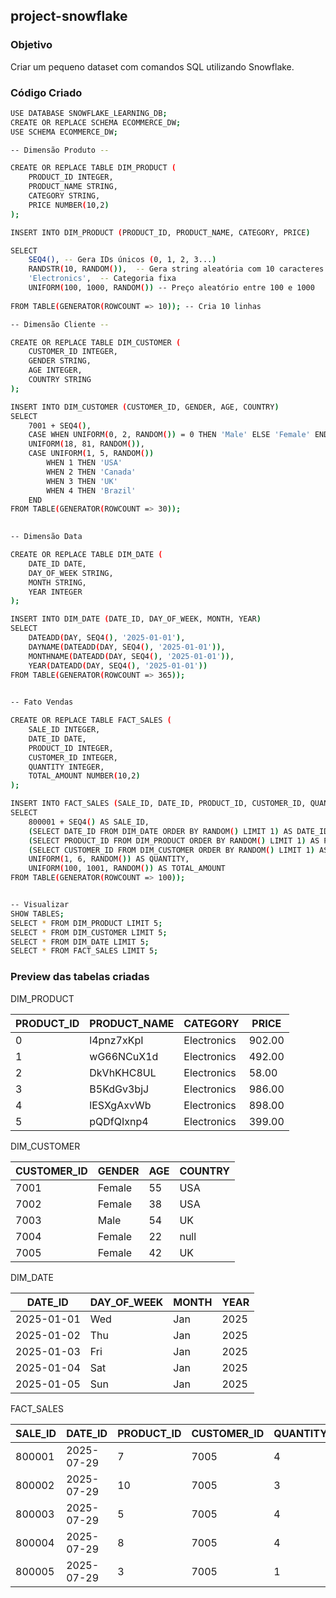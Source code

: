 ## project-snowflake

### Objetivo
Criar um pequeno dataset com comandos SQL utilizando Snowflake.

### Código Criado

```bash
USE DATABASE SNOWFLAKE_LEARNING_DB;
CREATE OR REPLACE SCHEMA ECOMMERCE_DW;
USE SCHEMA ECOMMERCE_DW;

-- Dimensão Produto --  

CREATE OR REPLACE TABLE DIM_PRODUCT (
    PRODUCT_ID INTEGER,
    PRODUCT_NAME STRING,
    CATEGORY STRING,
    PRICE NUMBER(10,2)
);

INSERT INTO DIM_PRODUCT (PRODUCT_ID, PRODUCT_NAME, CATEGORY, PRICE)

SELECT 
    SEQ4(), -- Gera IDs únicos (0, 1, 2, 3...)
    RANDSTR(10, RANDOM()),  -- Gera string aleatória com 10 caracteres
    'Electronics',  -- Categoria fixa
    UNIFORM(100, 1000, RANDOM()) -- Preço aleatório entre 100 e 1000
    
FROM TABLE(GENERATOR(ROWCOUNT => 10)); -- Cria 10 linhas

-- Dimensão Cliente --

CREATE OR REPLACE TABLE DIM_CUSTOMER (
    CUSTOMER_ID INTEGER,
    GENDER STRING,
    AGE INTEGER,
    COUNTRY STRING
);

INSERT INTO DIM_CUSTOMER (CUSTOMER_ID, GENDER, AGE, COUNTRY)
SELECT
    7001 + SEQ4(),
    CASE WHEN UNIFORM(0, 2, RANDOM()) = 0 THEN 'Male' ELSE 'Female' END,
    UNIFORM(18, 81, RANDOM()),
    CASE UNIFORM(1, 5, RANDOM())
        WHEN 1 THEN 'USA'
        WHEN 2 THEN 'Canada'
        WHEN 3 THEN 'UK'
        WHEN 4 THEN 'Brazil'
    END
FROM TABLE(GENERATOR(ROWCOUNT => 30));

    
-- Dimensão Data

CREATE OR REPLACE TABLE DIM_DATE (
    DATE_ID DATE,
    DAY_OF_WEEK STRING,
    MONTH STRING,
    YEAR INTEGER
);

INSERT INTO DIM_DATE (DATE_ID, DAY_OF_WEEK, MONTH, YEAR)
SELECT
    DATEADD(DAY, SEQ4(), '2025-01-01'),
    DAYNAME(DATEADD(DAY, SEQ4(), '2025-01-01')),
    MONTHNAME(DATEADD(DAY, SEQ4(), '2025-01-01')),
    YEAR(DATEADD(DAY, SEQ4(), '2025-01-01'))
FROM TABLE(GENERATOR(ROWCOUNT => 365));
    

-- Fato Vendas

CREATE OR REPLACE TABLE FACT_SALES (
    SALE_ID INTEGER,
    DATE_ID DATE,
    PRODUCT_ID INTEGER,
    CUSTOMER_ID INTEGER,
    QUANTITY INTEGER,
    TOTAL_AMOUNT NUMBER(10,2)
);

INSERT INTO FACT_SALES (SALE_ID, DATE_ID, PRODUCT_ID, CUSTOMER_ID, QUANTITY, TOTAL_AMOUNT)
SELECT 
    800001 + SEQ4() AS SALE_ID,
    (SELECT DATE_ID FROM DIM_DATE ORDER BY RANDOM() LIMIT 1) AS DATE_ID,
    (SELECT PRODUCT_ID FROM DIM_PRODUCT ORDER BY RANDOM() LIMIT 1) AS PRODUCT_ID,
    (SELECT CUSTOMER_ID FROM DIM_CUSTOMER ORDER BY RANDOM() LIMIT 1) AS CUSTOMER_ID,
    UNIFORM(1, 6, RANDOM()) AS QUANTITY,
    UNIFORM(100, 1001, RANDOM()) AS TOTAL_AMOUNT
FROM TABLE(GENERATOR(ROWCOUNT => 100));


-- Visualizar
SHOW TABLES;
SELECT * FROM DIM_PRODUCT LIMIT 5;
SELECT * FROM DIM_CUSTOMER LIMIT 5;
SELECT * FROM DIM_DATE LIMIT 5;
SELECT * FROM FACT_SALES LIMIT 5;
```

### Preview das tabelas criadas

DIM_PRODUCT

| PRODUCT_ID |	PRODUCT_NAME | CATEGORY | PRICE |
|------------|---------------|----------|-----|
|0| l4pnz7xKpI | Electronics |	902.00 |
|1|	wG66NCuX1d | Electronics |	492.00 |
|2|	DkVhKHC8UL | Electronics | 58.00 |
|3|	B5KdGv3bjJ | Electronics | 986.00 |
|4|	lESXgAxvWb | Electronics	| 898.00 |
|5|	pQDfQIxnp4 |	Electronics	| 399.00 |


DIM_CUSTOMER  

| CUSTOMER_ID | GENDER | AGE | COUNTRY |
| ------------|--------|-----|---------|
|7001| Female|55|	USA|
7002 | Female	|38|	USA|
7003 |Male	|54	|UK|
7004 |Female	|22 |null|
7005 |Female	|42 |	UK |

DIM_DATE

DATE_ID |	DAY_OF_WEEK |	MONTH | YEAR
|-------|--------|-----|---------|
|2025-01-01|	Wed |	Jan |	2025
|2025-01-02	|Thu |Jan |	2025
|2025-01-03	|Fri |Jan	|2025
|2025-01-04	|Sat |Jan	|2025
|2025-01-05	|Sun |Jan	|2025

FACT_SALES

SALE_ID |	DATE_ID |	PRODUCT_ID |	CUSTOMER_ID	| QUANTITY	| TOTAL_AMOUNT
|-------|---------|------------|--------------|-----------|--------------|
|800001|	2025-07-29|	7|	7005|	4|	882.00
|800002|	2025-07-29|	10|	7005|	3|	857.00
|800003|	2025-07-29|	5| 7005 | 4|	450.00
|800004|	2025-07-29|	8|	7005|	4|	764.00
|800005|	2025-07-29|	3|	7005|	1|	983.00




